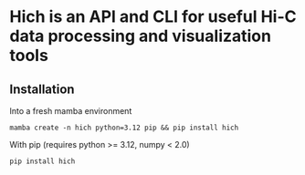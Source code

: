 # Hich is an API and CLI for useful Hi-C data processing and visualization tools

## Installation

Into a fresh mamba environment
```
mamba create -n hich python=3.12 pip && pip install hich
```

With pip (requires python >= 3.12, numpy < 2.0)
```
pip install hich
```

